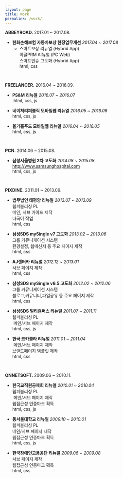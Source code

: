 ```yaml
---
layout: page
title: Work
permalink: /work/
---
```



**ABBEYROAD.** 2017.01 ~ 2017.08.

- **한화손해보험 자동차보상 현장업무개선** *2017.04 ~ 2017.08*<br>
  - 스마트보상 리뉴얼 (Hybrid App)<br>
  이글PRM 리뉴얼 (PC Web)<br>
  스마트인슈 고도화 (Hybrid App)<br>
  html, css


<br>


**FREELANCER.** 2016.04 ~ 2016.09.

- **PS&M 리뉴얼** *2016.07 ~ 2016.07*<br>
  html, css, js

- **네이처리퍼블릭 모바일웹 리뉴얼** *2016.05 ~ 2016.06*<br>
  html, css, js

- **올가홀푸드 모바일웹 리뉴얼** *2016.04 ~ 2016.05*<br>
  html, css, js


<br>


**PCN.** 2014.06 ~ 2015.08.

- **삼성서울병원 2차 고도화** *2014.08  ~ 2015.08*<br>
  <http://www.samsunghospital.com><br>
  html, css, js


<br>


**PIXDINE.** 2011.01 ~ 2013.09.

- **법무법인 태평양 리뉴얼** *2013.07 ~ 2013.09*<br>
  웹퍼블리싱 PL<br>
  메인, 서브 가이드 제작<br>
  다국어 작업<br>
  html, css

- **삼성SDS mySingle v7 고도화** *2013.02 ~ 2013.06*<br>
  그룹 커뮤니케이션 시스템<br>
  환경설정, 웹메신저 등 주요 페이지 제작<br>
  html, css

- **AJ렌터카 리뉴얼** *2012.12 ~ 2013.01*<br>
  서브 페이지 제작<br>
  html, css

- **삼성SDS mySingle v6.5 고도화** *2012.02 ~ 2012.06*<br>
  그룹 커뮤니케이션 시스템<br>
  블로그,커뮤니티,파일공유 등 주요 페이지 제작<br>
  html, css

- **삼성SDS 멀티캠퍼스 리뉴얼** *2011.07 ~ 2011.11*<br>
  웹퍼블리싱 PL<br>
  메인/서브 페이지 제작<br>
  html, css, js

- **한국 코카콜라 리뉴얼** *2011.01 ~ 2011.04*<br>
  메인/서브 페이지 제작<br>
  브랜드페이지 템플릿 제작<br>
  html, css


<br>


**ONNETSOFT.** 2009.06 ~ 2010.11.

- **한국교직원공제회 리뉴얼** *2010.01 ~ 2010.04*<br>
  웹퍼블리싱 PL<br>
  메인/서브 페이지 제작<br>
  웹접근성 인증마크 획득<br>
  html, css, js

- **동서울대학교 리뉴얼** *2009.10 ~ 2010.01*<br>
  웹퍼블리싱 PL<br>
  메인/서브 페이지 제작<br>
  웹접근성 인증마크 획득<br>
  html, css, js

- **한국장애인고용공단 리뉴얼** *2009.06 ~ 2009.08*<br>
  서브 페이지 제작<br>
  웹접근성 인증마크 획득<br>
  html, css
